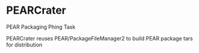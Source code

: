 PEARCrater
==========

PEAR Packaging Phing Task


PEARCrater reuses PEAR/PackageFileManager2 to build PEAR package tars for distribution

